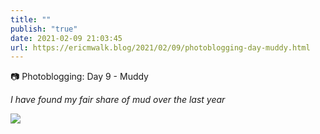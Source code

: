 ```yaml
---
title: ""
publish: "true"
date: 2021-02-09 21:03:45
url: https://ericmwalk.blog/2021/02/09/photoblogging-day-muddy.html
---
```


📷 Photoblogging: Day 9 - Muddy

*I have found my fair share of mud over the last year*


![](https://ericmwalk.blog/uploads/2021/e5d42feee3.jpg)